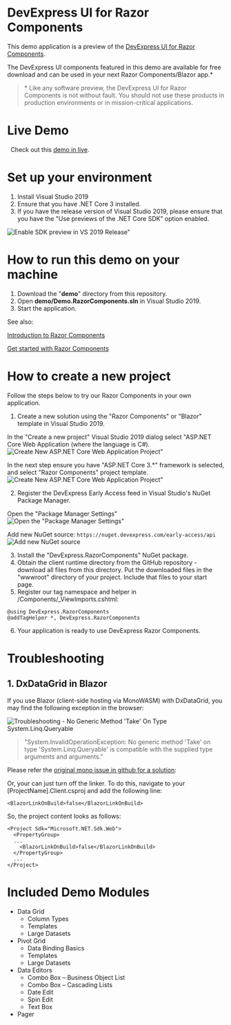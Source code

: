 # DevExpress UI for Razor Components

This demo application is a preview of the [DevExpress UI for Razor Components](https://www.devexpress.com/products/blazor-razor-components/).

The DevExpress UI components featured in this demo are available for free download and can be used in your next Razor Components/Blazor app.* 

> \* Like any software preview, the DevExpress UI for Razor Components is not without fault. You should not use these products in production environments or in mission-critical applications.

# Live Demo
 
Check out this [demo in live](https://demos.devexpress.com/razor-components/).

# Set up your environment

1. Install Visual Studio 2019
2. Ensure that you have .NET Core 3 installed.
3. If you have the release version of Visual Studio 2019, please ensure that you have the "Use previews of the .NET Core SDK" option enabled.

![Enable SDK preview in VS 2019 Release"](https://raw.githubusercontent.com/DevExpress/RazorComponents/master/media/VS2019Release-EnablePreviewSDK.png)

# How to run this demo on your machine

1. Download the "**demo**" directory from this repository.
2. Open **demo/Demo.RazorComponents.sln** in Visual Studio 2019.
3. Start the application.

See also: 

[Introduction to Razor Components](https://docs.microsoft.com/aspnet/core/razor-components/?view=aspnetcore-3.0)

[Get started with Razor Components](https://docs.microsoft.com/ru-ru/aspnet/core/razor-components/get-started?view=aspnetcore-3.0&tabs=visual-studio)

# How to create a new project

Follow the steps below to try our Razor Components in your own application. 

1. Create a new solution using the "Razor Components" or "Blazor" template in Visual Studio 2019.

In the "Create a new project" Visual Studio 2019 dialog select "ASP.NET Core Web Application (where the language is C#).
![Create New ASP.NET Core Web Application Project"](https://raw.githubusercontent.com/DevExpress/RazorComponents/master/media/VisualStudio2019CreateNewProject_AspNetCoreWebApp.png)

In the next step ensure you have "ASP.NET Core 3.*" framework is selected, and select "Razor Components" project template.
![Create New ASP.NET Core Web Application Project"](https://raw.githubusercontent.com/DevExpress/RazorComponents/master/media/VisualStudio2019CreateNewProject_RazorComponents.png)

2. Register the DevExpress Early Access feed in Visual Studio's NuGet Package Manager.

Open the "Package Manager Settings"
![Open the "Package Manager Settings"](https://raw.githubusercontent.com/DevExpress/RazorComponents/master/media/NuGetPackageManagerSettings.png)

Add new NuGet source:
```https://nuget.devexpress.com/early-access/api```
![Add new NuGet source](https://raw.githubusercontent.com/DevExpress/RazorComponents/master/media/DevExpressEarlyAccessNuGetSource.png)

3. Install the "DevExpress.RazorComponents" NuGet package.
4. Obtain the client runtime directory from the GitHub repository - download all files from this directory. Put the downloaded files in the "wwwroot" directory of your project. Include that files to your start page.
5. Register our tag namespace and helper in /Components/_ViewImports.cshtml: 
```
@using DevExpress.RazorComponents
@addTagHelper *, DevExpress.RazorComponents
```
6. Your application is ready to use DevExpress Razor Components.

# Troubleshooting

## 1. DxDataGrid in Blazor

If you use Blazor (client-side hosting via MonoWASM) with DxDataGrid, you may find the following exception in the browser:

![Troubleshooting - No Generic Method 'Take' On Type System.Linq.Queryable](https://raw.githubusercontent.com/DevExpress/RazorComponents/master/media/Troubleshooting-NoGenericMethodTakeOnTypeSystemLinqQueryable.png)

> "System.InvalidOperationException: No generic method 'Take' on type 'System.Linq.Queryable' is compatible with the supplied type arguments and arguments."

Please refer the [original mono issue in github for a solution](https://github.com/mono/mono/issues/12917#issuecomment-462925005):

Or, your can just turn off the linker. To do this, navigate to your [ProjectName].Client.csproj and add the following line:

```
<BlazorLinkOnBuild>false</BlazorLinkOnBuild>
```

So, the project content looks as follows:

```
<Project Sdk="Microsoft.NET.Sdk.Web">
  <PropertyGroup>
  ...
    <BlazorLinkOnBuild>false</BlazorLinkOnBuild>
  </PropertyGroup>
  ...
</Project>
```

# Included Demo Modules


* Data Grid
  * Column Types
  * Templates
  * Large Datasets
* Pivot Grid
  * Data Binding Basics
  * Templates
  * Large Datasets
* Data Editors
  * Combo Box – Business Object List
  * Combo Box – Cascading Lists
  * Date Edit
  * Spin Edit
  * Text Box
* Pager



